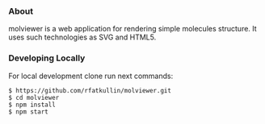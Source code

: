 ### About
molviewer is a web application for rendering simple molecules structure.
It uses such technologies as SVG and HTML5. 

### Developing Locally
For local development clone run next commands:
``` 
$ https://github.com/rfatkullin/molviewer.git
$ cd molviewer
$ npm install
$ npm start
```
